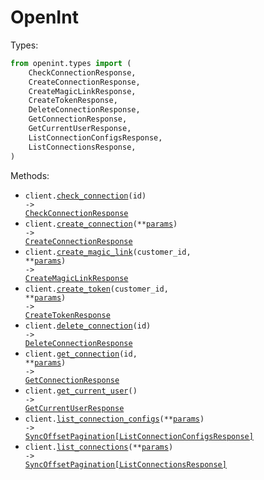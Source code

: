 # OpenInt

Types:

```python
from openint.types import (
    CheckConnectionResponse,
    CreateConnectionResponse,
    CreateMagicLinkResponse,
    CreateTokenResponse,
    DeleteConnectionResponse,
    GetConnectionResponse,
    GetCurrentUserResponse,
    ListConnectionConfigsResponse,
    ListConnectionsResponse,
)
```

Methods:

- <code title="post /connection/{id}/check">client.<a href="./src/openint/_client.py">check_connection</a>(id) -> <a href="./src/openint/types/check_connection_response.py">CheckConnectionResponse</a></code>
- <code title="post /connection">client.<a href="./src/openint/_client.py">create_connection</a>(\*\*<a href="src/openint/types/client_create_connection_params.py">params</a>) -> <a href="./src/openint/types/create_connection_response.py">CreateConnectionResponse</a></code>
- <code title="post /customer/{customer_id}/magic-link">client.<a href="./src/openint/_client.py">create_magic_link</a>(customer_id, \*\*<a href="src/openint/types/client_create_magic_link_params.py">params</a>) -> <a href="./src/openint/types/create_magic_link_response.py">CreateMagicLinkResponse</a></code>
- <code title="post /customer/{customer_id}/token">client.<a href="./src/openint/_client.py">create_token</a>(customer_id, \*\*<a href="src/openint/types/client_create_token_params.py">params</a>) -> <a href="./src/openint/types/create_token_response.py">CreateTokenResponse</a></code>
- <code title="delete /connection/{id}">client.<a href="./src/openint/_client.py">delete_connection</a>(id) -> <a href="./src/openint/types/delete_connection_response.py">DeleteConnectionResponse</a></code>
- <code title="get /connection/{id}">client.<a href="./src/openint/_client.py">get_connection</a>(id, \*\*<a href="src/openint/types/client_get_connection_params.py">params</a>) -> <a href="./src/openint/types/get_connection_response.py">GetConnectionResponse</a></code>
- <code title="get /viewer">client.<a href="./src/openint/_client.py">get_current_user</a>() -> <a href="./src/openint/types/get_current_user_response.py">GetCurrentUserResponse</a></code>
- <code title="get /connector-config">client.<a href="./src/openint/_client.py">list_connection_configs</a>(\*\*<a href="src/openint/types/client_list_connection_configs_params.py">params</a>) -> <a href="./src/openint/types/list_connection_configs_response.py">SyncOffsetPagination[ListConnectionConfigsResponse]</a></code>
- <code title="get /connection">client.<a href="./src/openint/_client.py">list_connections</a>(\*\*<a href="src/openint/types/client_list_connections_params.py">params</a>) -> <a href="./src/openint/types/list_connections_response.py">SyncOffsetPagination[ListConnectionsResponse]</a></code>
